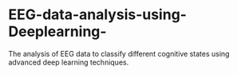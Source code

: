 # EEG-data-analysis-using-Deeplearning-
The analysis of EEG data to classify different cognitive states using advanced deep learning techniques.
